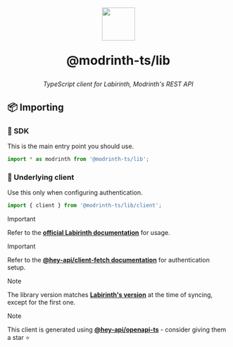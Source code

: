<h1 align="center">
    <img src="https://github.com/modrinth-ts.png" width="75" height="auto">
    <p>@modrinth-ts/lib</p>
</h1>
<p align="center">
    <i>TypeScript client for Labirinth, Modrinth's REST API</i>
</p>

## 📦 Importing

### 🧩 SDK

This is the main entry point you should use.

```ts
import * as modrinth from '@modrinth-ts/lib';
```

### 🤝 Underlying client

Use this only when configuring authentication.

```ts
import { client } from '@modrinth-ts/lib/client';
```

> [!IMPORTANT]
> Refer to the [**official Labirinth documentation**](https://docs.modrinth.com/api/) for usage.

> [!IMPORTANT]
> Refer to the [**@hey-api/client-fetch documentation**](https://heyapi.dev/openapi-ts/clients/fetch#auth) for authentication setup.

> [!NOTE]  
> The library version matches [**Labirinth's version**](https://docs.modrinth.com/api/#overview) at the time of syncing, except for the first one.

> [!NOTE]  
> This client is generated using [**@hey-api/openapi-ts**](https://github.com/hey-api/openapi-ts) - consider giving them a star ⭐